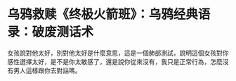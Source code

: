 # 乌鸦救赎《终极火箭班》：乌鸦经典语录：破废测话术

女孩說對他太好，別對他太好是什麼意思，這是一個肺部測試，說明這個女孩對你感性選擇太好，是不是你太敏感了，還是說你從來沒有，我只是正常行為，怎麼沒有男人這樣跟你去對話嗎。

